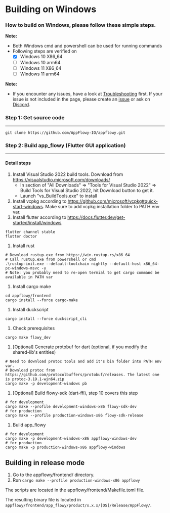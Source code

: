 # Building on Windows

### How to build on Windows, please follow these simple steps.

**Note:**

* Both Windows cmd and powershell can be used for running commands
* Following steps are verified on
  * [x] Windows 10 X86\_64
  * [ ] Windows 10 arm64
  * [ ] Windows 11 X86\_64
  * [ ] Windows 11 arm64

**Note:**

* If you encounter any issues, have a look at [Troubleshooting](https://github.com/AppFlowy-IO/appflowy/wiki/Troubleshooting) first. If your issue is not included in the page, please create an [issue](https://github.com/AppFlowy-IO/appflowy/issues/new/choose) or ask on [Discord](https://discord.gg/9Q2xaN37tV).

### Step 1: Get source code

***

```shell
git clone https://github.com/AppFlowy-IO/appflowy.git
```

### Step 2: Build app\_flowy (Flutter GUI application)

***

#### Detail steps

1. Install Visual Studio 2022 build tools. Download from https://visualstudio.microsoft.com/downloads/
   * In section of "All Downloads" => "Tools for Visual Studio 2022" => Build Tools for Visual Studio 2022, hit Download button to get it.
   * Launch "vs\_BuildTools.exe" to install
2. Install vcpkg according to https://github.com/microsoft/vcpkg#quick-start-windows. Make sure to add vcpkg installation folder to PATH env var.
3. Install flutter according to https://docs.flutter.dev/get-started/install/windows

```shell
flutter channel stable
flutter doctor
```

1. Install rust

```shell
# Download rustup.exe from https://win.rustup.rs/x86_64
# Call rustup.exe from powershell or cmd
.\rustup-init.exe --default-toolchain nightly --default-host x86_64-pc-windows-msvc -y
# Note: you probably need to re-open termial to get cargo command be available in PATH var
```

1. Install cargo make

```shell
cd appflowy/frontend
cargo install --force cargo-make
```

1. Install duckscript

```shell
cargo install --force duckscript_cli
```

1. Check prerequisites

```shell
cargo make flowy_dev
```

1. \[Optional] Generate protobuf for dart (optional, if you modify the shared-lib's entities)

```shell
# Need to download protoc tools and add it's bin folder into PATH env var.
# Download protoc from https://github.com/protocolbuffers/protobuf/releases. The latest one is protoc-3.19.1-win64.zip
cargo make -p development-windows pb
```

1. \[Optional] Build flowy-sdk (dart-ffi), step 10 covers this step

```shell
# for development
cargo make --profile development-windows-x86 flowy-sdk-dev
# for production
cargo make --profile production-windows-x86 flowy-sdk-release
```

1. Build app\_flowy

```shell
# for development
cargo make -p development-windows-x86 appflowy-windows-dev
# for production
cargo make -p production-windows-x86 appflowy-windows
```

## Building in release mode

1. Go to the appflowy/frontend/ directory.
2. Run `cargo make --profile production-windows-x86 appflowy`

The scripts are located in the appflowy/frontend/Makefile.toml file.

The resulting binary file is located in `appflowy/frontend/app_flowy/product/x.x.x/[OS]/Release/AppFlowy/`.
